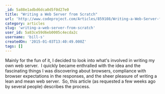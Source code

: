 ```yaml
---
_id: 5a88e1adbd6dca0d5f0d27e0
title: "Writing a Web Server from Scratch"
url: 'http://www.codeproject.com/Articles/859108/Writing-a-Web-Server-from-Scratch'
category: articles
slug: 'writing-a-web-server-from-scratch'
user_id: 5a83ce59d6eb0005c4ecda2c
username: 'bill-s'
createdOn: '2015-01-03T13:40:49.000Z'
tags: []
---
```


Mainly for the fun of it, I decided to look into what's involved in writing my own web server.  I quickly became enthralled with the idea and the fascinating things I was discovering about browsers, compliance with browser expectations in the responses, and the sheer pleasure of writing a lean and mean web server.  So, this article (as requested a few weeks ago by several people) describes the process.
